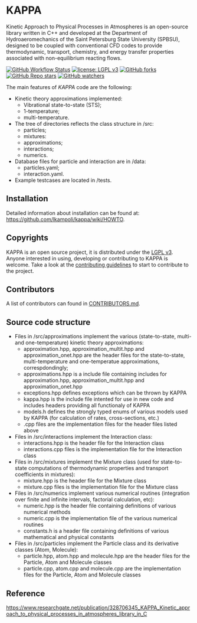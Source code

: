 # KAPPA
Kinetic Approach to Physical Processes in Atmospheres is an open-source library 
written in C++ and developed at the Department of Hydroaeromechanics of the 
Saint Petersburg State University (SPBSU), designed to be coupled with 
conventional CFD codes to provide thermodynamic, transport, chemistry, and 
energy transfer properties associated with non-equilibrium reacting flows.

[![GitHub Workflow Status](https://img.shields.io/github/workflow/status/lkampoli/kappa/CMake?style=plastic)](https://github.com/lkampoli/kappa/actions)
[![license: LGPL v3](https://img.shields.io/github/license/lkampoli/kappa?color=orange&style=plastic)](https://www.gnu.org/licenses/lgpl-3.0)
[![GitHub forks](https://img.shields.io/github/forks/lkampoli/kappa?style=plastic)](https://github.com/lkampoli/kappa/network/members)
[![GitHub Repo stars](https://img.shields.io/github/stars/lkampoli/kappa?color=yellow&style=plastic)](https://github.com/lkampoli/kappa/stargazers)
[![GitHub watchers](https://img.shields.io/github/watchers/lkampoli/kappa?color=green&style=plastic)](https://github.com/lkampoli/kappa/watchers)

The main features of _KAPPA_ code are the following:
* Kinetic theory approximations implemented:
    - Vibrational state-to-state (STS);
    - 1-temperature;
    - multi-temperature.
* The tree of directories reflects the class structure in /src:
    - particles;
    - mixtures:
    - approximations;
    - interactions;
    - numerics.
* Database files for particle and interaction are in /data:
    - particles.yaml;
    - interaction.yaml.
* Example testcases are located in /tests.

## Installation
Detailed information about installation can be found at:
https://github.com/lkampoli/kappa/wiki/HOWTO.

## Copyrights

KAPPA is an open source project, it is distributed under the 
[LGPL v3](https://www.gnu.org/licenses/lgpl-3.0.en.html). Anyone interested in 
using, developing or contributing to KAPPA is welcome. Take a look at the 
[contributing guidelines](CONTRIBUTING.md) to start to contribute to the 
project.

## Contributors

A list of contributors can found in [CONTRIBUTORS.md](CONTRIBUTORS.md).

## Source code structure

* Files in /src/approximations implement the various (state-to-state, multi- and one-temperature) kinetic theory approximations:
    - approximation.hpp, approximation_multit.hpp and approximation_onet.hpp are the header files for the state-to-state, multi-temperature and one-temperatue approximations, correspdondingly;
    - approximations.hpp is a include file containing includes for approximation.hpp, approximation_multit.hpp and approximation_onet.hpp
    - exceptions.hpp defines exceptions which can be thrown by KAPPA
    - kappa.hpp is the include file intented for use in new code and includes headers providing all functionaly of KAPPA
    - models.h defines the strongly typed enums of various models used by KAPPA (for calculation of rates, cross-sections, etc.)
    - .cpp files are the implementation files for the header files listed above
* Files in /src/interactions implement the Interaction class:
    - interactions.hpp is the header file for the Interaction class
    - interactions.cpp files is the implementation file for the Interaction class
* Files in /src/mixtures implement the Mixture class (used for state-to-state computations of thermodynamic properties and transport coefficients in mixtures):
    - mixture.hpp is the header file for the Mixture class
    - mixture.cpp files is the implementation file for the Mixture class
* Files in /src/numerics implement various numerical routines (integration over finite and infinite intervals, factorial calculation, etc):
    - numeric.hpp is the header file containing definitions of various numerical methods
    - numeric.cpp is the implementation file of the various numerical routines
    - constants.h is a header file containing definitions of various mathematical and physical constants
* Files in /src/particles implement the Particle class and its derivative classes (Atom, Molecule):
    - particle.hpp, atom.hpp and molecule.hpp are the header files for the Particle, Atom and Molecule classes
    - particle.cpp, atom.cpp and molecule.cpp are the implementation files for the Particle, Atom and Molecule classes
    
## Reference 
https://www.researchgate.net/publication/328706345_KAPPA_Kinetic_approach_to_physical_processes_in_atmospheres_library_in_C

